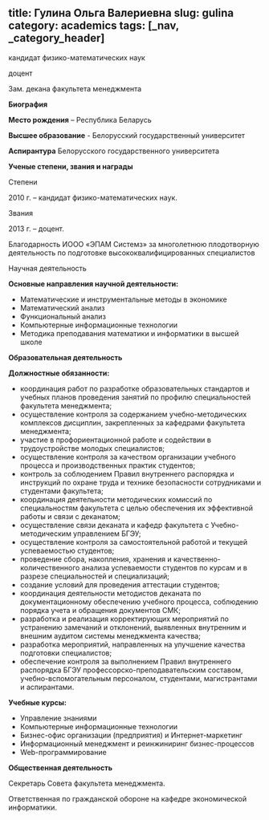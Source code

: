 title: Гулина Ольга Валериевна
slug: gulina
category: academics
tags: [_nav, _category_header]
---

кандидат физико-математических наук

доцент

Зам. декана факультета менеджмента

__Биография__

__Место рождения__ – Республика Беларусь

__Высшее образование__ - Белорусский государственный университет

__Аспирантура__ Белорусского государственного университета

__Ученые степени, звания и награды__

Степени

2010 г. – кандидат физико-математических наук.

Звания

2013 г. – доцент.

Благодарность ИООО «ЭПАМ Системз» за многолетнюю плодотворную деятельность по подготовке высококвалифицированных специалистов

Научная деятельность

__Основные направления научной деятельности:__

- Математические и инструментальные методы в экономике
- Математический анализ
- Функциональный анализ
- Компьютерные информационные технологии
- Методика преподавания математики и информатики в высшей школе

__Образовательная деятельность__

__Должностные обязанности:__

- координация работ по разработке образовательных стандартов и учебных планов проведения занятий по профилю специальностей факультета менеджмента;
- осуществление контроля за содержанием учебно-методических комплексов дисциплин, закрепленных за кафедрами факультета менеджмента;
- участие в профориентационной работе и содействии в трудоустройстве молодых специалистов;
- осуществление контроля за качеством организации учебного процесса и производственных практик студентов;
- контроль за соблюдением Правил внутреннего распорядка и инструкций по охране труда и технике безопасности сотрудниками и студентами факультета;
- координация деятельности методических комиссий по специальностям факультета с целью обеспечения их эффективной работы и связи с деканатом;
- осуществление связи деканата и кафедр факультета с Учебно-методическим управлением БГЭУ;
- осуществление контроля за самостоятельной работой и текущей успеваемостью студентов;
- проведение сбора, накопления, хранения и качественно-количественного анализа успеваемости студентов по курсам и в разрезе специальностей и специализаций;
- создание условий для проведения аттестации студентов;
- координация деятельности методистов деканата по документационному обеспечению учебного процесса, соблюдению порядка учета и обращения документов СМК;
- разработка и реализация корректирующих мероприятий по устранению замечаний и отклонений, выявленных внутренним и внешним аудитом системы менеджмента качества;
- разработка мероприятий, направленных на улучшение качества подготовки специалистов;
- обеспечение контроля за выполнением Правил внутреннего распорядка БГЭУ профессорско-преподавательским составом, учебно-вспомогательным персоналом, студентами, магистрантами и аспирантами.

__Учебные курсы:__

- Управление знаниями
- Компьютерные информационные технологии
- Бизнес-офис организации (предприятия) и Интернет-маркетинг
- Информационный менеджмент и реинжиниринг бизнес-процессов
- Web-программирование

__Общественная деятельность__

Секретарь Совета факультета менеджмента.

Ответственная по гражданской обороне на кафедре экономической информатики.
